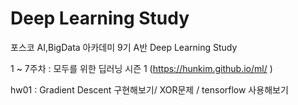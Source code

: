 # Deep Learning Study 

포스코 AI,BigData 아카데미 9기 A반 Deep Learning Study

1 ~ 7주차 : 모두를 위한 딥러닝 시즌 1 (https://hunkim.github.io/ml/ )

hw01 : Gradient Descent 구현해보기/ XOR문제 / tensorflow 사용해보기
